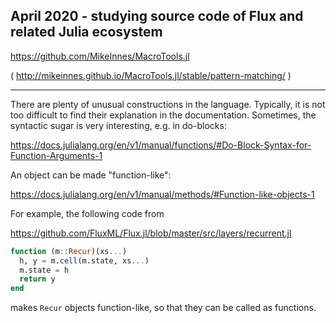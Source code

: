 ## April 2020 - studying source code of Flux and related Julia ecosystem

https://github.com/MikeInnes/MacroTools.jl

( http://mikeinnes.github.io/MacroTools.jl/stable/pattern-matching/ )

---

There are plenty of unusual constructions in the language. Typically, it is not too difficult to find their explanation in the documentation. Sometimes, the syntactic sugar is very interesting, e.g. in do-blocks:

https://docs.julialang.org/en/v1/manual/functions/#Do-Block-Syntax-for-Function-Arguments-1

An object can be made "function-like":

https://docs.julialang.org/en/v1/manual/methods/#Function-like-objects-1

For example, the following code from

https://github.com/FluxML/Flux.jl/blob/master/src/layers/recurrent.jl

```julia
function (m::Recur)(xs...)
  h, y = m.cell(m.state, xs...)
  m.state = h
  return y
end
```

makes `Recur` objects function-like, so that they can be called as functions.
